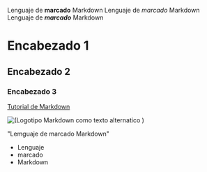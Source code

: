 Lenguaje de **marcado** Markdown
Lenguaje de *marcado* Markdown
Lenguaje de ***marcado*** Markdown

# Encabezado 1 #
## Encabezado 2 ##
### Encabezado 3 ###

[Tutorial de Markdown](https://www.markdowntutorial.com/lesson/1/)

![(Logotipo Markdown como texto alternatico )](/imagen.png)

"Lemguaje de marcado Markdown"

* Lenguaje
* marcado
* Markdown
